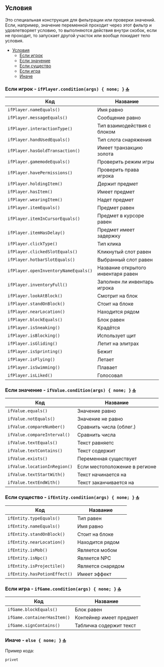 ## Условия
Это специальная конструкция для фильтрации или проверки значений. Если, например, значение переменной проходит через этот фильтр и удовлетворяет условию, то выполняются действия внутри скобок, если не проходит, то запускает другой участок или вообще покидает тело условия.

   - [Условия](conditions.md)
     - [Если игрок](#если-игрок---ifplayerconditionargs--none--)
     - [Если значение](#если-значение---ifvalueconditionargs--none--)
     - [Если существо](#если-существо---ifentityconditionargs--none--)
     - [Если игра](#если-игра---ifgameconditionargs--none--)
     - [Иначе](#)

### Если игрок - **`ifPlayer.condition(args) { none; }`** [🔝](#условия)
| **Код** | **Название** |
| --- | --- |
| `ifPlayer.nameEquals()` | Имя равно |
| `ifPlayer.messageEquals()` | Сообщение равно |
| `ifPlayer.interactionType()` | Тип взаимодействия с блоком |
| `ifPlayer.handUsedEquals()` | Тип слота снаряжения |
| `ifPlayer.hasGoldTransaction()` | Имеет транзакцию золота |
| `ifPlayer.gamemodeEquals()` | Проверить режим игры |
| `ifPlayer.havePermissions()` | Проверить права игрока |
| `ifPlayer.holdingItem()` | Держит предмет |
| `ifPlayer.hasItem()` | Имеет предмет |
| `ifPlayer.wearingItem()` | Надет предмет |
| `ifPlayer.itemEquals()` | Предмет равен |
| `ifPlayer.itemInCursorEquals()` | Предмет в курсоре равен |
| `ifPlayer.itemHasDelay()` | Предмет имеет задержку |
| `ifPlayer.clickType()` | Тип клика |
| `ifPlayer.clickedSlotEquals()` | Кликнутый слот равен |
| `ifPlayer.hotbarSlotEquals()` | Выбранный слот равен |
| `ifPlayer.openInventoryNameEquals()` | Название открытого инвентаря равен |
| `ifPlayer.inventoryFull()` | Заполнен ли инвентарь игрока |
| `ifPlayer.lookAtBlock()` | Смотрит на блок |
| `ifPlayer.standOnBlock()` | Стоит на блоке |
| `ifPlayer.nearLocation()` | Находится рядом |
| `ifPlayer.blockEquals()` | Блок равен |
| `ifPlayer.isSneaking()` | Крадётся |
| `ifPlayer.isBlocking()` | Использует щит |
| `ifPlayer.isGliding()` | Летит на элитрах |
| `ifPlayer.isSprinting()` | Бежит |
| `ifPlayer.isFlying()` | Летает |
| `ifPlayer.isSwimming()` | Плавает |
| `ifPlayer.isLiked()` | Голосовал |

### Если значение - **`ifValue.condition(args) { none; }`** [🔝](#условия)
| **Код** | **Название** |
| --- | --- |
| `ifValue.equals()` | Значение равно |
| `ifValue.notEquals()` | Значение не равно |
| `ifValue.compareNumber()` | Сравнить числа (облег.) |
| `ifValue.compareInterval()` | Сравнить числа |
| `ifValue.textEquals()` | Текст равняетс |
| `ifValue.textContains()` | Текст содержит |
| `ifValue.exists()` | Переменная существует |
| `ifValue.locationInRegion()` | Если местоположение в регионе |
| `ifValue.textStartWith()` | Текст начинается на |
| `ifValue.textEndWith()` | Текст заканчивается на |

### Если существо - **`ifEntity.condition(args) { none; }`** [🔝](#условия)
| **Код** | **Название** |
| --- | --- |
| `ifEntity.typeEquals()` | Тип равен |
| `ifEntity.nameEquals()` | Имя равно |
| `ifEntity.standOnBlock()` | Стоит на блоке |
| `ifEntity.nearLocation()` | Находится рядом |
| `ifEntity.isMob()` | Является мобом |
| `ifEntity.isNpc()` | Является NPC |
| `ifEntity.isProjectile()` | Является снарядом |
| `ifEntity.hasPotionEffect()` | Имеет эффект |

### Если игра - **`ifGame.condition(args) { none; }`** [🔝](#условия)
| **Код** | **Название** |
| --- | --- |
| `ifGame.blockEquals()` | Блок равен |
| `ifGame.containerHasItem()` | Контейнер имеет предмет |
| `ifGame.signContains()` | Табличка содержит текст |

### Иначе - **`else { none; }`** [🔝](#условия)

Пример кода:
```js
privet
```
